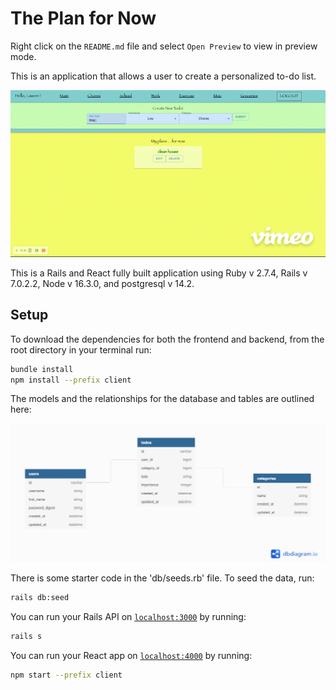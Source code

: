 <h1>The Plan for Now</h1>

Right click on the `README.md` file and select `Open Preview` to view in preview mode.

This is an application that allows a user to create a personalized to-do list.

![checkpoint demo](The_Plan.gif)

This is a Rails and React fully built application using Ruby v 2.7.4, Rails v 7.0.2.2, Node v 16.3.0, and postgresql v 14.2.

<h2>Setup</h2>

To download the dependencies for both the frontend and backend, from the root directory in your terminal run:

```sh
bundle install
npm install --prefix client
```

The models and the relationships for the database and tables are outlined here:

![domain diagram](ERD.png)

There is some starter code in the 'db/seeds.rb' file.  To seed the data, run:

```sh
rails db:seed
```

You can run your Rails API on [`localhost:3000`](http://localhost:3000) by running:

```sh
rails s
```

You can run your React app on [`localhost:4000`](http://localhost:4000) by running:

```sh
npm start --prefix client
```
